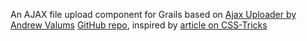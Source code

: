 An AJAX file upload component for Grails based on [Ajax Uploader by Andrew Valums][1] [GitHub repo][2], inspired by [article on CSS-Tricks][3]

[1]:http://valums.com/ajax-upload/
[2]:http://github.com/valums/file-uploader
[3]:http://css-tricks.com/ajax-image-uploading/